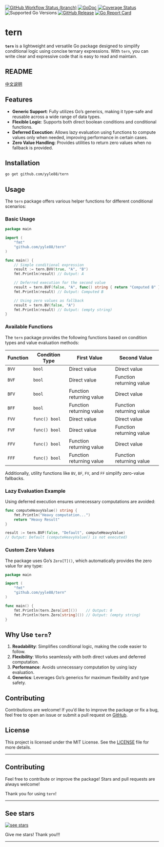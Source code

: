 [![GitHub Workflow Status (branch)](https://img.shields.io/github/actions/workflow/status/yyle88/tern/release.yml?branch=main&label=BUILD)](https://github.com/yyle88/tern/actions/workflows/release.yml?query=branch%3Amain)
[![GoDoc](https://pkg.go.dev/badge/github.com/yyle88/tern)](https://pkg.go.dev/github.com/yyle88/tern)
[![Coverage Status](https://img.shields.io/coveralls/github/yyle88/tern/master.svg)](https://coveralls.io/github/yyle88/tern?branch=main)
![Supported Go Versions](https://img.shields.io/badge/Go-1.22%2C%201.23-lightgrey.svg)
[![GitHub Release](https://img.shields.io/github/release/yyle88/tern.svg)](https://github.com/yyle88/tern/releases)
[![Go Report Card](https://goreportcard.com/badge/github.com/yyle88/tern)](https://goreportcard.com/report/github.com/yyle88/tern)

# tern

**`tern`** is a lightweight and versatile Go package designed to simplify conditional logic using concise ternary expressions. With `tern`, you can write clear and expressive code that is easy to read and maintain.

## README

[中文说明](README.zh.md)

## Features

- **Generic Support**: Fully utilizes Go’s generics, making it type-safe and reusable across a wide range of data types.
- **Flexible Logic**: Supports both direct boolean conditions and conditional functions.
- **Deferred Execution**: Allows lazy evaluation using functions to compute values only when needed, improving performance in certain cases.
- **Zero Value Handling**: Provides utilities to return zero values when no fallback is provided.

## Installation

```sh
go get github.com/yyle88/tern
```

## Usage

The `tern` package offers various helper functions for different conditional scenarios:

### Basic Usage

```go
package main

import (
	"fmt"
	"github.com/yyle88/tern"
)

func main() {
	// Simple conditional expression
	result := tern.BVV(true, "A", "B")
	fmt.Println(result) // Output: A

	// Deferred execution for the second value
	result = tern.BVF(false, "A", func() string { return "Computed B" })
	fmt.Println(result) // Output: Computed B

	// Using zero values as fallback
	result = tern.BV(false, "A")
	fmt.Println(result) // Output: (empty string)
}
```

### Available Functions

The `tern` package provides the following functions based on condition types and value evaluation methods:

| **Function** | **Condition Type** | **First Value**          | **Second Value**         |
|--------------|--------------------|--------------------------|--------------------------|
| `BVV`        | `bool`             | Direct value             | Direct value             |
| `BVF`        | `bool`             | Direct value             | Function returning value |
| `BFV`        | `bool`             | Function returning value | Direct value             |
| `BFF`        | `bool`             | Function returning value | Function returning value |
| `FVV`        | `func() bool`      | Direct value             | Direct value             |
| `FVF`        | `func() bool`      | Direct value             | Function returning value |
| `FFV`        | `func() bool`      | Function returning value | Direct value             |
| `FFF`        | `func() bool`      | Function returning value | Function returning value |

Additionally, utility functions like `BV`, `BF`, `FV`, and `FF` simplify zero-value fallbacks.

### Lazy Evaluation Example

Using deferred execution ensures unnecessary computations are avoided:

```go
func computeHeavyValue() string {
	fmt.Println("Heavy computation...")
	return "Heavy Result"
}

result := tern.BVF(false, "Default", computeHeavyValue)
// Output: Default (computeHeavyValue() is not executed)
```

### Custom Zero Values

The package uses Go’s `Zero[T]()`, which automatically provides the zero value for any type:

```go
package main

import (
	"fmt"
	"github.com/yyle88/tern"
)

func main() {
	fmt.Println(tern.Zero[int]())    // Output: 0
	fmt.Println(tern.Zero[string]()) // Output: (empty string)
}
```

## Why Use `tern`?

1. **Readability**: Simplifies conditional logic, making the code easier to follow.
2. **Flexibility**: Works seamlessly with both direct values and deferred computation.
3. **Performance**: Avoids unnecessary computation by using lazy evaluation.
4. **Generics**: Leverages Go’s generics for maximum flexibility and type safety.

## Contributing

Contributions are welcome! If you’d like to improve the package or fix a bug, feel free to open an issue or submit a pull request on [GitHub](https://github.com/yyle88/tern).

## License

This project is licensed under the MIT License. See the [LICENSE](LICENSE) file for more details.

---

## Contributing

Feel free to contribute or improve the package! Stars and pull requests are always welcome!

Thank you for using `tern`!

---

## See stars

[![see stars](https://starchart.cc/yyle88/tern.svg?variant=adaptive)](https://starchart.cc/yyle88/tern)

Give me stars! Thank you!!!

---
